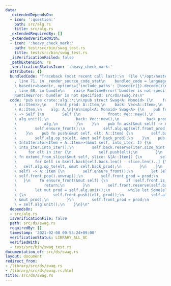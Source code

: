```yaml
---
data:
  _extendedDependsOn:
  - icon: ':question:'
    path: src/alg.rs
    title: src/alg.rs
  _extendedRequiredBy: []
  _extendedVerifiedWith:
  - icon: ':heavy_check_mark:'
    path: test/src/bin/swag_test.rs
    title: test/src/bin/swag_test.rs
  _isVerificationFailed: false
  _pathExtension: rs
  _verificationStatusIcon: ':heavy_check_mark:'
  attributes: {}
  bundledCode: "Traceback (most recent call last):\n  File \"/opt/hostedtoolcache/Python/3.9.1/x64/lib/python3.9/site-packages/onlinejudge_verify/documentation/build.py\"\
    , line 71, in _render_source_code_stat\n    bundled_code = language.bundle(stat.path,\
    \ basedir=basedir, options={'include_paths': [basedir]}).decode()\n  File \"/opt/hostedtoolcache/Python/3.9.1/x64/lib/python3.9/site-packages/onlinejudge_verify/languages/user_defined.py\"\
    , line 68, in bundle\n    raise RuntimeError('bundler is not specified: {}'.format(path.as_posix()))\n\
    RuntimeError: bundler is not specified: src/ds/swag.rs\n"
  code: "pub use crate::alg::*;\n\npub struct Swag<A: Monoid> {\n    front: Vec<(A::Item,\
    \ A::Item)>,\n    front_prod: A::Item,\n    back: Vec<A::Item>,\n    back_prod:\
    \ A::Item,\n    alg: A,\n}\n\nimpl<A: Monoid> Swag<A> {\n    pub fn new(alg: A)\
    \ -> Self {\n        Self {\n            front: Vec::new(),\n            front_prod:\
    \ alg.unit(),\n            back: Vec::new(),\n            back_prod: alg.unit(),\n\
    \            alg,\n        }\n    }\n    pub fn ask(&mut self) -> A::Item {\n\
    \        self.ensure_front();\n        self.alg.op(self.front_prod, self.back_prod)\n\
    \    }\n    pub fn push(&mut self, elt: A::Item) {\n        self.back.push(elt);\n\
    \        self.alg.op_to(elt, &mut self.back_prod);\n    }\n    pub fn extend<I:\
    \ IntoIterator<Item = A::Item>>(&mut self, into_iter: I) {\n        let iter =\
    \ into_iter.into_iter();\n        self.back.reserve(iter.size_hint().0);\n   \
    \     for elt in iter {\n            self.push(elt);\n        }\n    }\n    pub\
    \ fn extend_from_slice(&mut self, slice: &[A::Item]) {\n        self.back.extend_from_slice(slice);\n\
    \        for &elt in &self.back[self.back.len() - slice.len()..] {\n         \
    \   self.alg.op_to(elt, &mut self.back_prod);\n        }\n    }\n    pub fn pop(&mut\
    \ self) -> A::Item {\n        self.ensure_front();\n        let (elt, prod) =\
    \ self.front.pop().unwrap();\n        self.front_prod = prod;\n        elt\n \
    \   }\n    fn ensure_front(&mut self) {\n        if !self.front.is_empty() {\n\
    \            return;\n        }\n        self.front.reserve(self.back.len());\n\
    \        let mut prod = self.alg.unit();\n        while let Some(elt) = self.back.pop()\
    \ {\n            self.front.push((elt, prod));\n            self.alg.op_to(elt,\
    \ &mut prod);\n        }\n        self.front_prod = prod;\n        self.back_prod\
    \ = self.alg.unit();\n    }\n}\n"
  dependsOn:
  - src/alg.rs
  isVerificationFile: false
  path: src/ds/swag.rs
  requiredBy: []
  timestamp: '2021-02-08 00:55:24+09:00'
  verificationStatus: LIBRARY_ALL_AC
  verifiedWith:
  - test/src/bin/swag_test.rs
documentation_of: src/ds/swag.rs
layout: document
redirect_from:
- /library/src/ds/swag.rs
- /library/src/ds/swag.rs.html
title: src/ds/swag.rs
---
```

